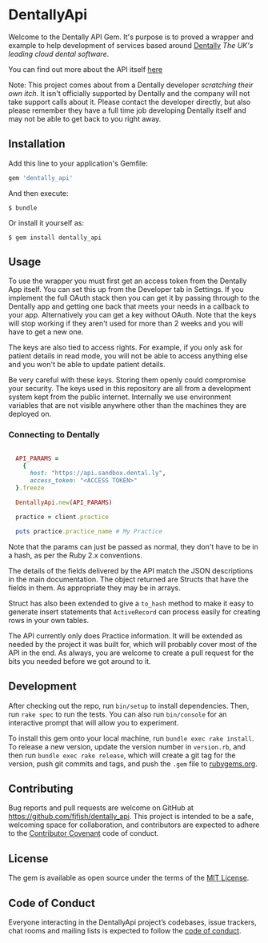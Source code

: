 # DentallyApi

Welcome to the Dentally API Gem. It's purpose is to proved a wrapper and
example to help development of services based around [Dentally](https://dentally.co/) _The UK's leading cloud dental software_.

You can find out more about the API itself [here](https://developer.dentally.co/)

Note: This project comes about from a Dentally developer _scratching
their own itch_. It isn't officially supported by Dentally and the
company will not take support calls about it. Please contact the
developer directly, but also please remember they have a full time job
developing Dentally itself and may not be able to get back to you right
away.

## Installation

Add this line to your application's Gemfile:

```ruby
gem 'dentally_api'
```

And then execute:

    $ bundle

Or install it yourself as:

    $ gem install dentally_api

## Usage

To use the wrapper you must first get an access token from the Dentally
App itself. You can set this up from the Developer tab in Settings.
If you implement the full OAuth stack then you can get it by
passing through to the Dentally app and getting one back that meets your
needs in a callback to your app. Alternatively you can get a key without
OAuth. Note that the keys will stop working if they aren't used for more
than 2 weeks and you will have to get a new one.

The keys are also tied to access rights. For example, if you only ask for patient
details in read mode, you will not be able to access anything else and
you won't be able to update patient details.

Be very careful with these keys. Storing them openly could
compromise your security. The keys used in this repository are all from
a development system kept from the public internet. Internally we use
environment variables that are not visible anywhere other than the
machines they are deployed on.

### Connecting to Dentally

```ruby

  API_PARAMS =
    {
      host: "https://api.sandbox.dental.ly",
      access_token: "<ACCESS TOKEN>"
  }.freeze

  DentallyApi.new(API_PARAMS)

  practice = client.practice

  puts practice.practice_name # My Practice
```

Note that the params can just be passed as normal, they don't have to be
in a hash, as per the Ruby 2.x conventions.

The details of the fields delivered by the API match the JSON
descriptions in the main documentation. The object returned are Structs
that have the fields in them. As appropriate they may be in arrays.

Struct has also been extended to give a `to_hash` method to make it easy
to generate insert statements that `ActiveRecord` can process easily for
creating rows in your own tables.

The API currently only does Practice information. It will be extended as
needed by the project it was built for, which will probably cover most
of the API in the end. As always, you are welcome to create a pull
request for the bits you needed before we got around to it.

## Development

After checking out the repo, run `bin/setup` to install dependencies. Then, run `rake spec` to run the tests. You can also run `bin/console` for an interactive prompt that will allow you to experiment.

To install this gem onto your local machine, run `bundle exec rake install`. To release a new version, update the version number in `version.rb`, and then run `bundle exec rake release`, which will create a git tag for the version, push git commits and tags, and push the `.gem` file to [rubygems.org](https://rubygems.org).

## Contributing

Bug reports and pull requests are welcome on GitHub at https://github.com/fjfish/dentally_api. This project is intended to be a safe, welcoming space for collaboration, and contributors are expected to adhere to the [Contributor Covenant](http://contributor-covenant.org) code of conduct.

## License

The gem is available as open source under the terms of the [MIT License](https://opensource.org/licenses/MIT).

## Code of Conduct

Everyone interacting in the DentallyApi project’s codebases, issue trackers, chat rooms and mailing lists is expected to follow the [code of conduct](https://github.com/fjfish/dentally_api/blob/master/CODE_OF_CONDUCT.md).
